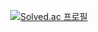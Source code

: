 <center>

[![Solved.ac 프로필](http://mazassumnida.wtf/api/v2/generate_badge?boj=seokjw0727)](https://solved.ac/seokjw0727)

</center>